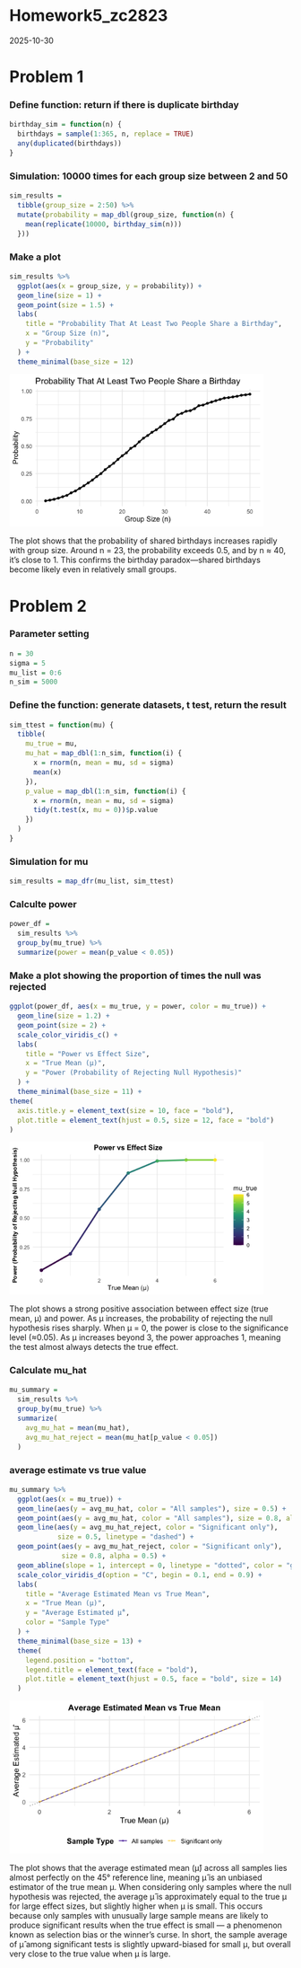 Homework5_zc2823
================
2025-10-30

# Problem 1

### Define function: return if there is duplicate birthday

``` r
birthday_sim = function(n) {
  birthdays = sample(1:365, n, replace = TRUE)
  any(duplicated(birthdays))
}
```

### Simulation: 10000 times for each group size between 2 and 50

``` r
sim_results = 
  tibble(group_size = 2:50) %>% 
  mutate(probability = map_dbl(group_size, function(n) {
    mean(replicate(10000, birthday_sim(n)))
  }))
```

### Make a plot

``` r
sim_results %>% 
  ggplot(aes(x = group_size, y = probability)) +
  geom_line(size = 1) +
  geom_point(size = 1.5) +
  labs(
    title = "Probability That At Least Two People Share a Birthday",
    x = "Group Size (n)",
    y = "Probability"
  ) +
  theme_minimal(base_size = 12)
```

<img src="p8105_hw5_zc2823_files/figure-gfm/unnamed-chunk-3-1.png" width="90%" />

The plot shows that the probability of shared birthdays increases
rapidly with group size. Around n = 23, the probability exceeds 0.5, and
by n ≈ 40, it’s close to 1. This confirms the birthday paradox—shared
birthdays become likely even in relatively small groups.

# Problem 2

### Parameter setting

``` r
n = 30
sigma = 5
mu_list = 0:6
n_sim = 5000
```

### Define the function: generate datasets, t test, return the result

``` r
sim_ttest = function(mu) {
  tibble(
    mu_true = mu,
    mu_hat = map_dbl(1:n_sim, function(i) {
      x = rnorm(n, mean = mu, sd = sigma)
      mean(x)
    }),
    p_value = map_dbl(1:n_sim, function(i) {
      x = rnorm(n, mean = mu, sd = sigma)
      tidy(t.test(x, mu = 0))$p.value
    })
  )
}
```

### Simulation for mu

``` r
sim_results = map_dfr(mu_list, sim_ttest)
```

### Calculte power

``` r
power_df = 
  sim_results %>% 
  group_by(mu_true) %>% 
  summarize(power = mean(p_value < 0.05))
```

### Make a plot showing the proportion of times the null was rejected

``` r
ggplot(power_df, aes(x = mu_true, y = power, color = mu_true)) +
  geom_line(size = 1.2) +
  geom_point(size = 2) +
  scale_color_viridis_c() +
  labs(
    title = "Power vs Effect Size",
    x = "True Mean (μ)",
    y = "Power (Probability of Rejecting Null Hypothesis)"
  ) +
  theme_minimal(base_size = 11) + 
theme(
  axis.title.y = element_text(size = 10, face = "bold"),
  plot.title = element_text(hjust = 0.5, size = 12, face = "bold")
)
```

<img src="p8105_hw5_zc2823_files/figure-gfm/unnamed-chunk-8-1.png" width="90%" />

The plot shows a strong positive association between effect size (true
mean, μ) and power. As μ increases, the probability of rejecting the
null hypothesis rises sharply. When μ = 0, the power is close to the
significance level (≈0.05). As μ increases beyond 3, the power
approaches 1, meaning the test almost always detects the true effect.

### Calculate mu_hat

``` r
mu_summary = 
  sim_results %>% 
  group_by(mu_true) %>% 
  summarize(
    avg_mu_hat = mean(mu_hat),
    avg_mu_hat_reject = mean(mu_hat[p_value < 0.05])
  )
```

### average estimate vs true value

``` r
mu_summary %>% 
  ggplot(aes(x = mu_true)) +
  geom_line(aes(y = avg_mu_hat, color = "All samples"), size = 0.5) +
  geom_point(aes(y = avg_mu_hat, color = "All samples"), size = 0.8, alpha = 0.5) +
  geom_line(aes(y = avg_mu_hat_reject, color = "Significant only"), 
            size = 0.5, linetype = "dashed") +
  geom_point(aes(y = avg_mu_hat_reject, color = "Significant only"), 
             size = 0.8, alpha = 0.5) +
  geom_abline(slope = 1, intercept = 0, linetype = "dotted", color = "gray40") +
  scale_color_viridis_d(option = "C", begin = 0.1, end = 0.9) +  
  labs(
    title = "Average Estimated Mean vs True Mean",
    x = "True Mean (μ)",
    y = "Average Estimated μ̂",
    color = "Sample Type"
  ) +
  theme_minimal(base_size = 13) +
  theme(
    legend.position = "bottom",
    legend.title = element_text(face = "bold"),
    plot.title = element_text(hjust = 0.5, face = "bold", size = 14)
  )
```

<img src="p8105_hw5_zc2823_files/figure-gfm/unnamed-chunk-10-1.png" width="90%" />

The plot shows that the average estimated mean (μ̂) across all samples
lies almost perfectly on the 45° reference line, meaning μ̂ is an
unbiased estimator of the true mean μ. When considering only samples
where the null hypothesis was rejected, the average μ̂ is approximately
equal to the true μ for large effect sizes, but slightly higher when μ
is small. This occurs because only samples with unusually large sample
means are likely to produce significant results when the true effect is
small — a phenomenon known as selection bias or the winner’s curse. In
short, the sample average of μ̂ among significant tests is slightly
upward-biased for small μ, but overall very close to the true value when
μ is large.
